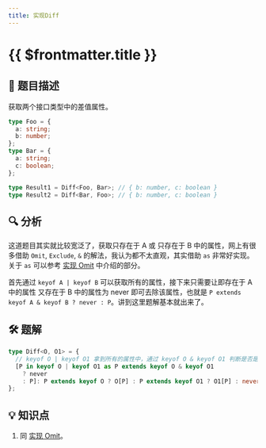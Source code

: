 ```yaml
---
title: 实现Diff
---
```


# {{ $frontmatter.title }}

## 🎯 题目描述

获取两个接口类型中的差值属性。

```ts
type Foo = {
  a: string;
  b: number;
};
type Bar = {
  a: string;
  c: boolean;
};

type Result1 = Diff<Foo, Bar>; // { b: number, c: boolean }
type Result2 = Diff<Bar, Foo>; // { b: number, c: boolean }
```

## 🔍 分析

这道题目其实就比较宽泛了，获取只存在于 A 或 只存在于 B 中的属性，网上有很多借助 `Omit`, `Exclude`, `&` 的解法，我认为都不太直观，其实借助 `as` 非常好实现。关于 `as` 可以参考 [实现 Omit](/medium/实现Omit.md) 中介绍的部分。

首先通过 `keyof A | keyof B` 可以获取所有的属性，接下来只需要让即存在于 A 中的属性 又存在于 B 中的属性为 never 即可去除该属性，也就是 `P extends keyof A & keyof B ? never : P`。讲到这里题解基本就出来了。

## 🛠️ 题解

```ts
type Diff<O, O1> = {
  // keyof O | keyof O1 拿到所有的属性中，通过 keyof O & keyof O1 判断是否是公共属性，如是公共属性，置为 never
  [P in keyof O | keyof O1 as P extends keyof O & keyof O1
    ? never
    : P]: P extends keyof O ? O[P] : P extends keyof O1 ? O1[P] : never; // 补充属性值即可
};
```

## 💡 知识点

1. 同 [实现 Omit](/medium/实现Omit.md)。